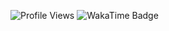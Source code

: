 <p align="left">
  <!-- GitHub Profile Views -->
  <img src="https://komarev.com/ghpvc/?username=aanglll&style=for-the-badge" alt="Profile Views" />

  <!-- WakaTime Badge Style for-the-badge (custom using shields.io) -->
  <img src="https://img.shields.io/badge/WakaTime-Active-blueviolet?style=for-the-badge&logo=wakatime" alt="WakaTime Badge" />
</p>
